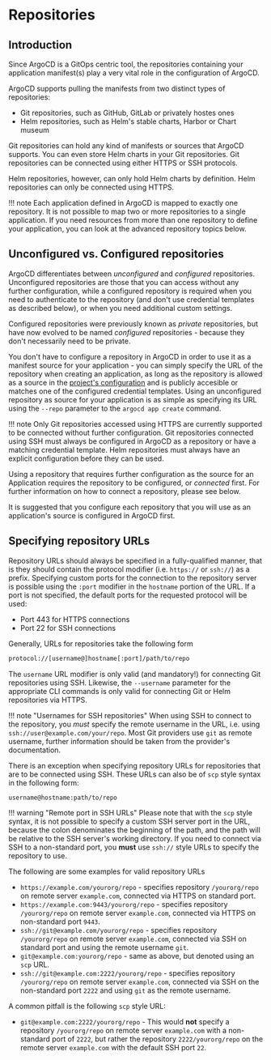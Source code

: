 # Repositories

## Introduction

Since ArgoCD is a GitOps centric tool, the repositories containing your
application manifest(s) play a very vital role in the configuration of
ArgoCD.

ArgoCD supports pulling the manifests from two distinct types of repositories:

* Git repositories, such as GitHub, GitLab or privately hostes ones
* Helm repositories, such as Helm's stable charts, Harbor or Chart museum

Git repositories can hold any kind of manifests or sources that ArgoCD
supports. You can even store Helm charts in your Git repositories. Git
repositories can be connected using either HTTPS or SSH protocols.

Helm repositories, however, can only hold Helm charts by definition. Helm
repositories can only be connected using HTTPS.

!!! note
    Each application defined in ArgoCD is mapped to exactly one repository.
    It is not possible to map two or more repositories to a single
    application. If you need resources from more than one repository to define
    your application, you can look at the advanced repository topics below.

## Unconfigured vs. Configured repositories

ArgoCD differentiates between *unconfigured* and *configured* repositories.
Unconfigured repositories are those that you can access without any further
configuration, while a configured repository is required when you need to
authenticate to the repository (and don't use credential templates as
described below), or when you need additional custom settings.

Configured repositories were previously known as *private* repositories, but
have now evolved to be named *configured* repositories - because they don't
necessarily need to be private.

You don't have to configure a repository in ArgoCD in order to use it as a
manifest source for your application - you can simply specify the URL of the
repository when creating an application, as long as the repository is allowed
as a source in the 
[project's configuration](projects/#sources) and is publicly accesible or matches one of
the configured credential templates. Using an unconfigured repository as source
for your application is as simple as specifying its URL using the `--repo`
parameter to the `argocd app create` command.

!!! note
    Only Git repositories accessed using HTTPS are currently supported to be
    connected without further configuration. Git repositories connected using
    SSH must always be configured in ArgoCD as a repository or have a matching
    credential template. Helm repositories must always have an explicit
    configuration before they can be used.

Using a repository that requires further configuration as the source for an
Application requires the repository to be configured, or *connected* first.
For further information on how to connect a repository, please see below.

It is suggested that you configure each repository that you will use as an
application's source is configured in ArgoCD first.

## Specifying repository URLs

Repository URLs should always be specified in a fully-qualified manner, that
is they should contain the protocol modifier (i.e. `https://` or `ssh://`) as
a prefix. Specifying custom ports for the connection to the repository server
is possible using the `:port` modifier in the `hostname` portion of the URL.
If a port is not specified, the default ports for the requested protocol
will be used:

* Port 443 for HTTPS connections
* Port 22 for SSH connections

Generally, URLs for repositories take the following form

```bash
protocol://[username@]hostname[:port]/path/to/repo
```

The `username` URL modifier is only valid (and mandatory!) for connecting Git
repositories using SSH. Likewise, the `--username` parameter for the appropriate
CLI commands is only valid for connecting Git or Helm repositories via HTTPS.

!!! note "Usernames for SSH repositories"
    When using SSH to connect to the repository, you *must* specify the remote
    username in the URL, i.e. using `ssh://user@example.com/your/repo`. Most
    Git providers use `git` as remote username, further information should be
    taken from the provider's documentation.

There is an exception when specifying repository URLs for repositories that
are to be connected using SSH. These URLs can also be of `scp` style syntax
in the following form:

```bash
username@hostname:path/to/repo
```

!!! warning "Remote port in SSH URLs"
    Please note that with the `scp` style syntax, it is not possible to specify
    a custom SSH server port in the URL, because the colon denominates the
    beginning of the path, and the path will be relative to the SSH server's
    working directory. If you need to connect via SSH to a non-standard port,
    you **must** use `ssh://` style URLs to specify the repository to use.

The following are some examples for valid repository URLs

* `https://example.com/yourorg/repo` - specifies repository `/yourorg/repo` on
  remote server `example.com`, connected via HTTPS on standard port.
* `https://example.com:9443/yourorg/repo` - specifies repository `/yourorg/repo`
  on remote server `example.com`, connected via HTTPS on non-standard port
  `9443`.
* `ssh://git@example.com/yourorg/repo` - specifies repository `/yourorg/repo`
  on remote server `example.com`, connected via SSH on standard port and using
  the remote username `git`.
* `git@example.com:yourorg/repo` - same as above, but denoted using an `scp`
  URL.
* `ssh://git@example.com:2222/yourorg/repo` - specifies repository
  `/yourorg/repo` on remote server `example.com`, connected via SSH on the
  non-standard port `2222` and using `git` as the remote username.

A common pitfall is the following `scp` style URL:

* `git@example.com:2222/yourorg/repo` - This would **not** specify a repository
  `/yourorg/repo` on remote server `example.com` with a non-standard port of
  `2222`, but rather the repository `2222/yourorg/repo` on the remote server
  `example.com` with the default SSH port `22`.
